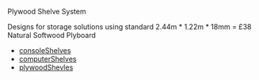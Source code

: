 Plywood Shelve System

Designs for storage solutions using standard
2.44m * 1.22m * 18mm = £38 Natural Softwood Plyboard

* [consoleShelves](consoleShelves.md)
* [computerShelves](computerShelves.md)
* [plywoodShevles](plywoodShevles.md)
